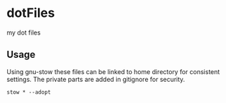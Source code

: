 # dotFiles
my dot files

## Usage

Using gnu-stow these files can be linked to home directory for consistent settings. The private parts are added in gitignore for security. 

```
stow * --adopt
```
